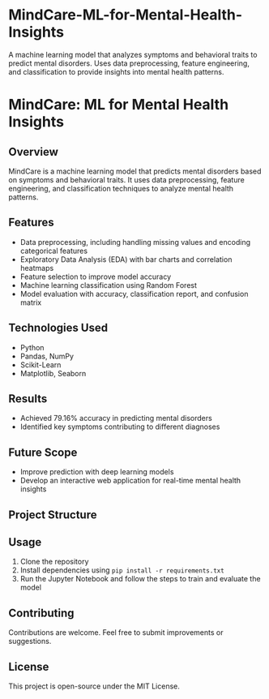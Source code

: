 # MindCare-ML-for-Mental-Health-Insights
A machine learning model that analyzes symptoms and behavioral traits to predict mental disorders. Uses data preprocessing, feature engineering, and classification to provide insights into mental health patterns.

# MindCare: ML for Mental Health Insights  

## Overview  
MindCare is a machine learning model that predicts mental disorders based on symptoms and behavioral traits. It uses data preprocessing, feature engineering, and classification techniques to analyze mental health patterns.  

## Features  
- Data preprocessing, including handling missing values and encoding categorical features  
- Exploratory Data Analysis (EDA) with bar charts and correlation heatmaps  
- Feature selection to improve model accuracy  
- Machine learning classification using Random Forest  
- Model evaluation with accuracy, classification report, and confusion matrix  

## Technologies Used  
- Python  
- Pandas, NumPy  
- Scikit-Learn  
- Matplotlib, Seaborn  

## Results  
- Achieved 79.16% accuracy in predicting mental disorders  
- Identified key symptoms contributing to different diagnoses  

## Future Scope  
- Improve prediction with deep learning models  
- Develop an interactive web application for real-time mental health insights  

## Project Structure  

## Usage  
1. Clone the repository  
2. Install dependencies using `pip install -r requirements.txt`  
3. Run the Jupyter Notebook and follow the steps to train and evaluate the model  

## Contributing  
Contributions are welcome. Feel free to submit improvements or suggestions.  

## License  
This project is open-source under the MIT License.  
